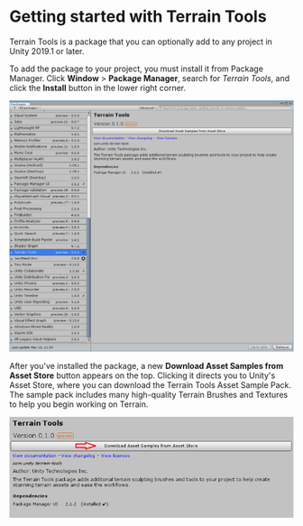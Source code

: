 # Getting started with Terrain Tools

Terrain Tools is a package that you can optionally add to any project in Unity 2019.1 or later.

To add the package to your project, you must install it from Package Manager. Click **Window** > **Package Manager**, search for *Terrain Tools*, and click the **Install** button in the lower right corner.

![img](images/TerrainTools_PackMan.png)

After you've installed the package, a new **Download Asset Samples from Asset Store** button appears on the top. Clicking it directs you to Unity's Asset Store, where you can download the Terrain Tools Asset Sample Pack. The sample pack includes many high-quality Terrain Brushes and Textures to help you begin working on Terrain. 

![img](images/TerrainTools_DownloadSamples.png)